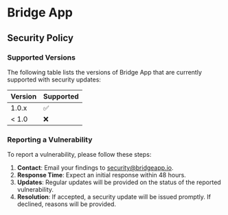 # Bridge App

## Security Policy

### Supported Versions

The following table lists the versions of Bridge App that are currently supported with security updates:

| Version | Supported          |
| ------- | ------------------ |
| 1.0.x   | :white_check_mark: |
| < 1.0   | :x:                |

### Reporting a Vulnerability

To report a vulnerability, please follow these steps:

1. **Contact**: Email your findings to security@bridgeapp.io.
2. **Response Time**: Expect an initial response within 48 hours.
3. **Updates**: Regular updates will be provided on the status of the reported vulnerability.
4. **Resolution**: If accepted, a security update will be issued promptly. If declined, reasons will be provided.
